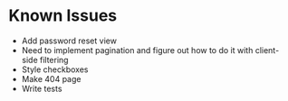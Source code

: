 # Known Issues

- Add password reset view
- Need to implement pagination and figure out how to do it with client-side filtering
- Style checkboxes
- Make 404 page
- Write tests